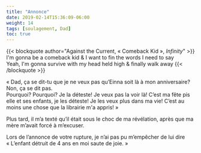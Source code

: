 ```yaml
---
title: "Annonce"
date: 2019-02-14T15:36:09-06:00
weight: 14
tags: [soulagement, Dad]
toc: true
---
```


{{< blockquote author="Against the Current, « Comeback Kid », *Infinity*" >}}
I'm gonna be a comeback kid & I want to fin the words I need to say  
Yeah, I'm gonna survive with my head held high & finally walk away
{{< /blockquote >}}

« Dad, ça se dit-tu que je ne veux pas qu’Einna soit là à mon anniversaire?
Non, ça se dit pas.   
Pourquoi? Pourquoi? Je la déteste! Je veux pas la voir là! C’est ma fête pis elle et ses enfants, je les déteste! Je les veux plus dans ma vie! C’est au moins une chose que la librairie m'a appris! »  

Plus tard, il m’a texté qu’il était sous le choc de ma révélation, après que ma mère m’avait forcé à m’excuser.  

Lors de l’annonce de votre rupture, je n’ai pas pu m’empêcher de lui dire  
« L’enfant détruit de 4 ans en moi saute de joie. »